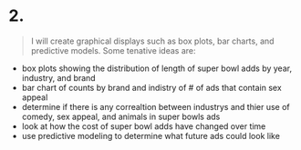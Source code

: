  
# 2.
> I will create graphical displays such as box plots, bar charts, and predictive models.
> Some tenative ideas are:
-  box plots showing the distribution of length of super bowl adds by year, industry, and brand
-  bar chart of counts by brand and indistry of # of ads that contain sex appeal
-  determine if there is any correaltion between industrys and thier use of comedy, sex appeal, and animals in super bowls ads
-  look at how the cost of super bowl adds have changed over time
-  use predictive modeling to determine what future ads could look like
